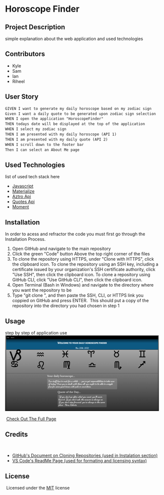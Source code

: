 # Horoscope Finder

## Project Description 
simple explanation about the web application and used technologies

## Contributors
- Kyle
- Sam
- Ian
- Riheel

## User Story
```md
GIVEN I want to generate my daily horoscope based on my zodiac sign
Given I want a daily quote to be generated upon zodiac sign selection
WHEN I open the application "HoroscopeFinder"
THEN todays date will be displayed at the top of the application
WHEN I select my zodiac sign
THEN I am presented with my daily horoscope (API 1)
THEN I am presented with my daily quote (API 2)
WHEN I scroll down to the footer bar
Then I can select an About Me page
```

## Used Technologies
list of used tech stack here
- [Javascript](https://developer.mozilla.org/en-US/docs/Learn/Getting_started_with_the_web/JavaScript_basics/)
- [Materialize](https://materializecss.com/)
- [Aztro Api](https://rapidapi.com/sameer.kumar/api/aztro/)
- [Quotes Api](https://type.fit/api/quotes/)
- [Moment](https://momentjs.com/docs/)



## Installation
In order to acess and refractor the code you must first go through the Installation Process.
​
1) Open GitHub and navigate to the main repository 
​
2) Click the green "Code" button Above the top right corner of the files 
​
3) To clone the repository using HTTPS, under "Clone with HTTPS", click the clipboard icon. To clone the repository using an SSH key, including a certificate issued by your organization's SSH certificate authority, click "Use SSH", then click the clipboard icon. To clone a repository using GitHub CLI, click "Use GitHub CLI", then click the clipboard icon.
​
4) Open Terminal (Bash in Windows) and navigate to the directory where you want the repository to be 
​
5) Type "git clone ", and then paste the SSH, CLI, or HTTPS link you coppied on GitHub and press ENTER.
​
This should put a copy of the repository into the directory you had chosen in step 1
​
## Usage
step by step of application use
​
​
![alt text](Assets/screen-shot01.PNG)

​
[Check Out The Full Page](https://ianfletcher314.github.io/DailyCalendar/)
​
## Credits
​
- [GitHub's Document on Cloning Repositories (used in Instalation section)](https://docs.github.com/en/github/creating-cloning-and-archiving-repositories/cloning-a-repository) 
- [VS Code's ReadMe Page (used for formating and licensing syntax)](https://github.com/microsoft/vscode/blob/master/README.md)
​
## License 
​​
Licensed under the [MIT](Assets/license.txt) license
